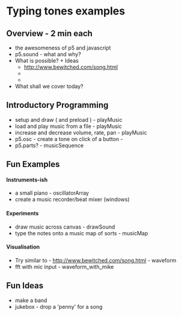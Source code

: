 # Typing tones examples

## Overview - 2 min each
* the awesomeness of p5 and javascript
* p5.sound - what and why?
* What is possible? + Ideas
  * http://www.bewitched.com/song.html
  * 
  *
* What shall we cover today?

## Introductory Programming
* setup and draw ( and preload ) - playMusic
* load and play music from a file - playMusic
* increase and decrease volume, rate, pan - playMusic
* p5.osc - create a tone on click of a button -
* p5.parts? - musicSequence

## Fun Examples
#### Instruments-ish
* a small piano - oscillatorArray
* create a music recorder/beat mixer (windows)
#### Experiments
* draw music across canvas - drawSound
* type the notes onto a music map of sorts - musicMap
#### Visualisation
* Try similar to - http://www.bewitched.com/song.html - waveform
* fft with mic input - waveform_with_mike

## Fun Ideas

* make a band
* jukebox - drop a 'penny' for a song

